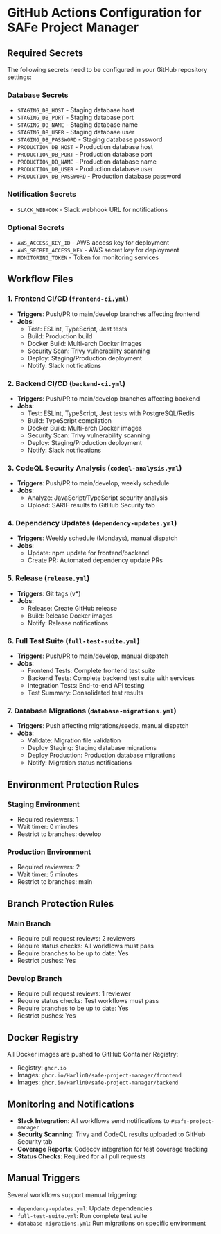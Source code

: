 # GitHub Actions Configuration for SAFe Project Manager

## Required Secrets

The following secrets need to be configured in your GitHub repository settings:

### Database Secrets
- `STAGING_DB_HOST` - Staging database host
- `STAGING_DB_PORT` - Staging database port
- `STAGING_DB_NAME` - Staging database name
- `STAGING_DB_USER` - Staging database user
- `STAGING_DB_PASSWORD` - Staging database password
- `PRODUCTION_DB_HOST` - Production database host
- `PRODUCTION_DB_PORT` - Production database port
- `PRODUCTION_DB_NAME` - Production database name
- `PRODUCTION_DB_USER` - Production database user
- `PRODUCTION_DB_PASSWORD` - Production database password

### Notification Secrets
- `SLACK_WEBHOOK` - Slack webhook URL for notifications

### Optional Secrets
- `AWS_ACCESS_KEY_ID` - AWS access key for deployment
- `AWS_SECRET_ACCESS_KEY` - AWS secret key for deployment
- `MONITORING_TOKEN` - Token for monitoring services

## Workflow Files

### 1. Frontend CI/CD (`frontend-ci.yml`)
- **Triggers**: Push/PR to main/develop branches affecting frontend
- **Jobs**:
  - Test: ESLint, TypeScript, Jest tests
  - Build: Production build
  - Docker Build: Multi-arch Docker images
  - Security Scan: Trivy vulnerability scanning
  - Deploy: Staging/Production deployment
  - Notify: Slack notifications

### 2. Backend CI/CD (`backend-ci.yml`)
- **Triggers**: Push/PR to main/develop branches affecting backend
- **Jobs**:
  - Test: ESLint, TypeScript, Jest tests with PostgreSQL/Redis
  - Build: TypeScript compilation
  - Docker Build: Multi-arch Docker images
  - Security Scan: Trivy vulnerability scanning
  - Deploy: Staging/Production deployment
  - Notify: Slack notifications

### 3. CodeQL Security Analysis (`codeql-analysis.yml`)
- **Triggers**: Push/PR to main/develop, weekly schedule
- **Jobs**:
  - Analyze: JavaScript/TypeScript security analysis
  - Upload: SARIF results to GitHub Security tab

### 4. Dependency Updates (`dependency-updates.yml`)
- **Triggers**: Weekly schedule (Mondays), manual dispatch
- **Jobs**:
  - Update: npm update for frontend/backend
  - Create PR: Automated dependency update PRs

### 5. Release (`release.yml`)
- **Triggers**: Git tags (v*)
- **Jobs**:
  - Release: Create GitHub release
  - Build: Release Docker images
  - Notify: Release notifications

### 6. Full Test Suite (`full-test-suite.yml`)
- **Triggers**: Push/PR to main/develop, manual dispatch
- **Jobs**:
  - Frontend Tests: Complete frontend test suite
  - Backend Tests: Complete backend test suite with services
  - Integration Tests: End-to-end API testing
  - Test Summary: Consolidated test results

### 7. Database Migrations (`database-migrations.yml`)
- **Triggers**: Push affecting migrations/seeds, manual dispatch
- **Jobs**:
  - Validate: Migration file validation
  - Deploy Staging: Staging database migrations
  - Deploy Production: Production database migrations
  - Notify: Migration status notifications

## Environment Protection Rules

### Staging Environment
- Required reviewers: 1
- Wait timer: 0 minutes
- Restrict to branches: develop

### Production Environment
- Required reviewers: 2
- Wait timer: 5 minutes
- Restrict to branches: main

## Branch Protection Rules

### Main Branch
- Require pull request reviews: 2 reviewers
- Require status checks: All workflows must pass
- Require branches to be up to date: Yes
- Restrict pushes: Yes

### Develop Branch
- Require pull request reviews: 1 reviewer
- Require status checks: Test workflows must pass
- Require branches to be up to date: Yes
- Restrict pushes: Yes

## Docker Registry

All Docker images are pushed to GitHub Container Registry:
- Registry: `ghcr.io`
- Images: `ghcr.io/HarlinD/safe-project-manager/frontend`
- Images: `ghcr.io/HarlinD/safe-project-manager/backend`

## Monitoring and Notifications

- **Slack Integration**: All workflows send notifications to `#safe-project-manager`
- **Security Scanning**: Trivy and CodeQL results uploaded to GitHub Security tab
- **Coverage Reports**: Codecov integration for test coverage tracking
- **Status Checks**: Required for all pull requests

## Manual Triggers

Several workflows support manual triggering:
- `dependency-updates.yml`: Update dependencies
- `full-test-suite.yml`: Run complete test suite
- `database-migrations.yml`: Run migrations on specific environment
